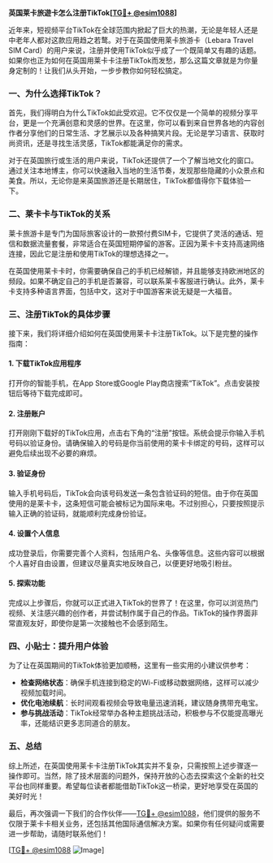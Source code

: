 **英国莱卡旅遊卡怎么注册TikTok[[TG💪+ @esim1088](https://t.me/s/esim1088)]**

近年来，短视频平台TikTok在全球范围内掀起了巨大的热潮，无论是年轻人还是中老年人都对这款应用趋之若鹜。对于在英国使用莱卡旅游卡（Lebara Travel SIM Card）的用户来说，注册并使用TikTok似乎成了一个既简单又有趣的话题。如果你也正为如何在英国用莱卡卡注册TikTok而发愁，那么这篇文章就是为你量身定制的！让我们从头开始，一步步教你如何轻松搞定。

### 一、为什么选择TikTok？

首先，我们得明白为什么TikTok如此受欢迎。它不仅仅是一个简单的视频分享平台，更是一个充满创意和灵感的世界。在这里，你可以看到来自世界各地的内容创作者分享他们的日常生活、才艺展示以及各种搞笑片段。无论是学习语言、获取时尚资讯，还是寻找生活灵感，TikTok都能满足你的需求。

对于在英国旅行或生活的用户来说，TikTok还提供了一个了解当地文化的窗口。通过关注本地博主，你可以快速融入当地的生活节奏，发现那些隐藏的小众景点和美食。所以，无论你是来英国旅游还是长期居住，TikTok都值得你下载体验一下。

### 二、莱卡卡与TikTok的关系

莱卡旅游卡是专门为国际旅客设计的一款预付费SIM卡，它提供了灵活的通话、短信和数据流量套餐，非常适合在英国短期停留的游客。正因为莱卡卡支持高速网络连接，因此它是注册和使用TikTok的理想选择之一。

在英国使用莱卡卡时，你需要确保自己的手机已经解锁，并且能够支持欧洲地区的频段。如果不确定自己的手机是否兼容，可以联系莱卡客服进行确认。此外，莱卡卡支持多种语言界面，包括中文，这对于中国游客来说无疑是一大福音。

### 三、注册TikTok的具体步骤

接下来，我们将详细介绍如何在英国使用莱卡卡注册TikTok。以下是完整的操作指南：

#### 1. 下载TikTok应用程序
打开你的智能手机，在App Store或Google Play商店搜索“TikTok”。点击安装按钮后等待下载完成即可。

#### 2. 注册账户
打开刚刚下载好的TikTok应用，点击右下角的“注册”按钮。系统会提示你输入手机号码以验证身份。请确保输入的号码是你当前使用的莱卡卡绑定的号码，这样可以避免后续出现不必要的麻烦。

#### 3. 验证身份
输入手机号码后，TikTok会向该号码发送一条包含验证码的短信。由于你在英国使用的是莱卡卡，这条短信可能会被标记为国际来电。不过别担心，只要按照提示输入正确的验证码，就能顺利完成身份验证。

#### 4. 设置个人信息
成功登录后，你需要完善个人资料，包括用户名、头像等信息。这些内容可以根据个人喜好自由设置，但建议尽量真实地反映自己，以便更好地吸引粉丝。

#### 5. 探索功能
完成以上步骤后，你就可以正式进入TikTok的世界了！在这里，你可以浏览热门视频、关注感兴趣的创作者，并尝试制作属于自己的作品。TikTok的操作界面非常直观友好，即使你是第一次接触也不会感到陌生。

### 四、小贴士：提升用户体验

为了让在英国期间的TikTok体验更加顺畅，这里有一些实用的小建议供参考：

- **检查网络状态**：确保手机连接到稳定的Wi-Fi或移动数据网络，这样可以减少视频加载时间。
- **优化电池续航**：长时间观看视频会导致电量迅速消耗，建议随身携带充电宝。
- **参与挑战活动**：TikTok经常举办各种主题挑战活动，积极参与不仅能提高曝光率，还能结识更多志同道合的朋友。

### 五、总结

综上所述，在英国使用莱卡卡注册TikTok其实并不复杂，只需按照上述步骤逐一操作即可。当然，除了技术层面的问题外，保持开放的心态去探索这个全新的社交平台也同样重要。希望每位读者都能借助TikTok这一桥梁，更好地享受在英国的美好时光！

最后，再次强调一下我们的合作伙伴——[TG💪+ @esim1088](https://t.me/s/esim1088)，他们提供的服务不仅限于莱卡卡相关业务，还包括其他国际通信解决方案。如果你有任何疑问或需要进一步帮助，请随时联系他们！

[[TG💪+ @esim1088](https://t.me/s/esim1088) ![Image](https://i.postimg.cc/4NQfJmqS/Snipaste-2025-05-13-00-14-12.png)]